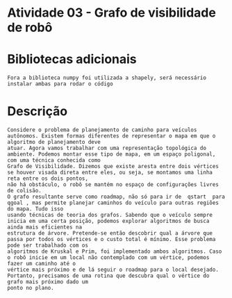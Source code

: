 # Atividade 03 - Grafo de visibilidade de robô
  # Bibliotecas adicionais
    Fora a biblioteca numpy foi utilizada a shapely, será necessário instalar ambas para rodar o código

  # Descrição
    Considere o problema de planejamento de caminho para veículos autônomos. Existem formas diferentes de representar o mapa em que o algoritmo de planejamento deve
    atuar. Agora vamos trabalhar com uma representação topológica do ambiente. Podemos montar esse tipo de mapa, em um espaço poligonal, com uma técnica conhecida como
    Grafo de Visibilidade. Dizemos que existe aresta entre dois vértices se houver visada direta entre eles, ou seja, se montamos uma linha reta entre os dois pontos,
    não há obstáculo, o robô se mantém no espaço de configurações livres de colisão.
    O grafo resultante serve como roadmap, não só para ir de  qstart  para  qgoal , mas permite planejar caminhos do veículo para outras regiões do mapa. Tudo isso
    usando técnicas de teoria dos grafos. Sabendo que o veículo sempre inicia em uma certa posição, podemos explorar algoritmos de busca ainda mais eficientes na
    estrutura de árvore. Pretende-se então descobrir qual a árvore que passa por todos os vértices e o custo total é mínimo. Esse problema pode ser trabalhado com os
    algoritmos de Kruskal e Prim, foi implementado ambos algoritmos. Caso o robô inicie em um local não contemplado com um vértice, podemos fazer um caminho até o
    vértice mais próximo e de lá seguir o roadmap para o local desejado. Portanto, precisamos de uma rotina que descubra qual o vértice do grafo mais próximo dado um
    ponto no plano.
